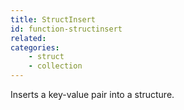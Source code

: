 ```yaml
---
title: StructInsert
id: function-structinsert
related:
categories:
    - struct
    - collection
---
```


Inserts a key-value pair into a structure.